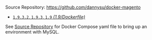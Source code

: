 Source Repository: <https://github.com/dannysu/docker-magento>

- [`1.9.3.2`, `1.9.3`, `1.9` _(1.9/Dockerfile)_](https://github.com/dannysu/docker-magento/blob/64198a7093a1d512fafdda4f40d117059bec6485/1.9/Dockerfile)

See [Source Repository](https://github.com/dannysu/docker-magento) for Docker Compose yaml file to bring up an environment with MySQL.
